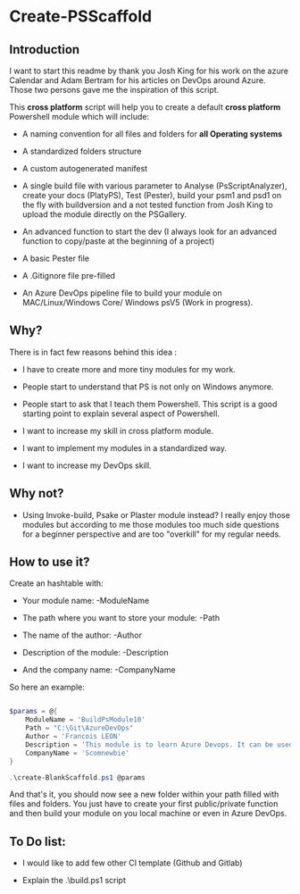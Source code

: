 # Create-PSScaffold

## Introduction
I want to start this readme by thank you Josh King for his work on the azure Calendar and Adam Bertram for his articles on DevOps around Azure. Those two persons gave me the inspiration of this script.

This **cross platform** script will help you to create a default **cross platform** Powershell module which will include:

- A naming convention for all files and folders for **all Operating systems**

- A standardized folders structure
  
- A custom autogenerated manifest
  
- A single build file with various parameter to Analyse (PsScriptAnalyzer), create your docs (PlatyPS), Test (Pester), build your psm1 and psd1 on the fly with buildversion and a not tested function from Josh King to upload the module directly on the PSGallery.

- An advanced function to start the dev (I always look for an advanced function to copy/paste at the beginning of a project)

- A basic Pester file

- A .Gitignore file pre-filled

- An Azure DevOps pipeline file to build your module on MAC/Linux/Windows Core/ Windows psV5 (Work in progress).

## Why?

There is in fact few reasons behind this idea :

- I have to create more and more tiny modules for my work.
  
- People start to understand that PS is not only on Windows anymore.
  
- People start to ask that I teach them Powershell. This script is a good starting point to explain several aspect of Powershell.

- I want to increase my skill in cross platform module.

- I want to implement my modules in a standardized way.
  
- I want to increase my DevOps skill.

## Why not?

- Using Invoke-build, Psake or Plaster module instead? I really enjoy those modules but according to me those modules too much side questions for a beginner perspective and are too "overkill" for my regular needs.

## How to use it?

Create an hashtable with:

- Your module name: -ModuleName

- The path where you want to store your module: -Path

- The name of the author: -Author

- Description of the module: -Description

- And the company name: -CompanyName

So here an example:

``` Powershell

$params = @{
    ModuleName = 'BuildPsModule10'
    Path = "C:\Git\AzureDevOps"
    Author = 'Francois LEON'
    Description = 'This module is to learn Azure Devops. It can be used for various possibilities'
    CompanyName = 'Scomnewbie'
}

.\create-BlankScaffold.ps1 @params

```

And that's it, you should now see a new folder within your path filled with files and folders. You just have to create your first public/private function and then build your module on you local machine or even in Azure DevOps.

## To Do list:

- I would like to add few other CI template (Github and Gitlab)
  
- Explain the .\build.ps1 script